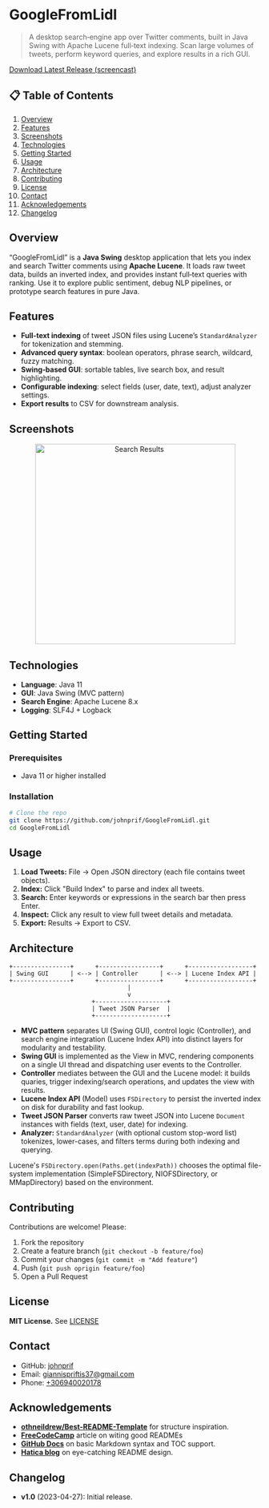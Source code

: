 # GoogleFromLidl
> A desktop search‑engine app over Twitter comments, built in Java Swing with Apache Lucene full‑text indexing. Scan large volumes of tweets, perform keyword queries, and explore results in a rich GUI.  

[Download Latest Release (screencast)](https://github.com/johnprif/GoogleFromLidl#demo)

## 📋 Table of Contents

1. [Overview](#overview)  
2. [Features](#features)  
3. [Screenshots](#screenshots)  
4. [Technologies](#technologies)  
5. [Getting Started](#getting-started)  
6. [Usage](#usage)  
7. [Architecture](#architecture)  
8. [Contributing](#contributing)  
9. [License](#license--contact) 
10. [Contact](#contact) 
11. [Acknowledgements](#acknowledgements)  
12. [Changelog](#changelog)  

## Overview

“GoogleFromLidl” is a **Java Swing** desktop application that lets you index and search Twitter comments using **Apache Lucene**. It loads raw tweet data, builds an inverted index, and provides instant full‑text queries with ranking. Use it to explore public sentiment, debug NLP pipelines, or prototype search features in pure Java.

## Features

- **Full‑text indexing** of tweet JSON files using Lucene’s `StandardAnalyzer` for tokenization and stemming.  
- **Advanced query syntax**: boolean operators, phrase search, wildcard, fuzzy matching.  
- **Swing‑based GUI**: sortable tables, live search box, and result highlighting.  
- **Configurable indexing**: select fields (user, date, text), adjust analyzer settings.  
- **Export results** to CSV for downstream analysis.  

## Screenshots

<p align="center">  
  <img src="https://user-images.githubusercontent.com/56134761/217270067-7924a16b-fbf3-4739-a27b-91b459b6941c.png" alt="Search Results" width="400"/>  
</p>

## Technologies

- **Language**: Java 11 
- **GUI**: Java Swing (MVC pattern) 
- **Search Engine**: Apache Lucene 8.x
- **Logging**: SLF4J + Logback  

## Getting Started

### Prerequisites

- Java 11 or higher installed  

### Installation

```bash
# Clone the repo
git clone https://github.com/johnprif/GoogleFromLidl.git
cd GoogleFromLidl
```

## Usage
1. **Load Tweets:** File -> Open JSON directory (each file contains tweet objects).
2. **Index:** Click "Build Index" to parse and index all tweets.
3. **Search:** Enter keywords or expressions in the search bar then press Enter.
4. **Inspect:** Click any result to view full tweet details and metadata.
5. **Export:** Results -> Export to CSV.

## Architecture
```plaintext
+----------------+      +-----------------+      +------------------+
| Swing GUI      | <--> | Controller      | <--> | Lucene Index API |
+----------------+      +-----------------+      +------------------+
                                 |
                                 v
                       +--------------------+
                       | Tweet JSON Parser  |
                       +--------------------+
```
- **MVC pattern** separates UI (Swing GUI), control logic (Controller), and search engine integration (Lucene Index API) into distinct layers for modularity and testability.
- **Swing GUI** is implemented as the View in MVC, rendering components on a single UI thread and dispatching user events to the Controller.
- **Controller** mediates between the GUI and the Lucene model: it builds quaries, trigger indexing/search operations, and updates the view with results.
- **Lucene Index API** (Model) uses `FSDirectory` to persist the inverted index on disk for durability and fast lookup.
- **Tweet JSON Parser** converts raw tweet JSON into Lucene `Document` instances with fields (text, user, date) for indexing.
- **Analyzer:** `StandardAnalyzer` (with optional custom stop-word list) tokenizes, lower-cases, and filters terms during both indexing and querying.

Lucene's `FSDirectory.open(Paths.get(indexPath))` chooses the optimal file-system implementation (SimpleFSDirectory, NIOFSDirectory, or MMapDirectory) based on the environment.

## Contributing
Contributions are welcome! Please:
1. Fork the repository
2. Create a feature branch (`git checkout -b feature/foo`)
3. Commit your changes (`git commit -m "Add feature"`)
4. Push (`git push oprigin feature/foo`)
5. Open a Pull Request

## License
**MIT License.** See [LICENSE](https://github.com/johnprif/GoogleFromLidl/blob/main/LICENSE)

## Contact
- GitHub: [johnprif](https://github.com/johnprif)
- Email: [giannispriftis37@gmail.com](mailto:giannispriftis37@gmail.com)
- Phone: [+306940020178](tel:+306940020178)

## Acknowledgements
- **[othneildrew/Best-README-Template](https://www.hatica.io/blog/best-practices-for-github-readme/?utm_source=chatgpt.com)** for structure inspiration.
- **[FreeCodeCamp](https://github.com/Louis3797/awesome-readme-template?utm_source=chatgpt.com)** article on witing good READMEs
- **[GitHub Docs](https://docs.github.com/en/get-started/writing-on-github/getting-started-with-writing-and-formatting-on-github/basic-writing-and-formatting-syntax?utm_source=chatgpt.com)** on basic Markdown syntax and TOC support.
- **[Hatica blog](https://www.hatica.io/blog/best-practices-for-github-readme/?utm_source=chatgpt.com)** on eye-catching README design.

## Changelog
- **v1.0** (2023-04-27): Initial release.
